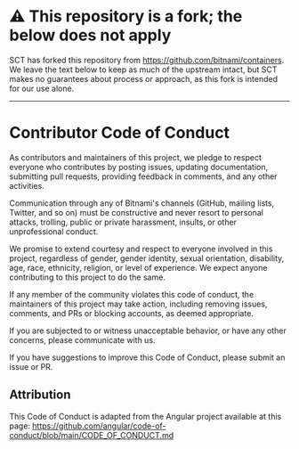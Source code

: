 # ⚠️ This repository is a fork; the below does not apply

SCT has forked this repository from <https://github.com/bitnami/containers>. We leave the text below to keep as much of the upstream intact, but SCT makes no guarantees about process or approach, as this fork is intended for our use alone.

____

# Contributor Code of Conduct

As contributors and maintainers of this project, we pledge to respect everyone who contributes by posting issues, updating documentation, submitting pull requests, providing feedback in comments, and any other activities.

Communication through any of Bitnami's channels (GitHub, mailing lists, Twitter, and so on) must be constructive and never resort to personal attacks, trolling, public or private harassment, insults, or other unprofessional conduct.

We promise to extend courtesy and respect to everyone involved in this project, regardless of gender, gender identity, sexual orientation, disability, age, race, ethnicity, religion, or level of experience. We expect anyone contributing to this project to do the same.

If any member of the community violates this code of conduct, the maintainers of this project may take action, including removing issues, comments, and PRs or blocking accounts, as deemed appropriate.

If you are subjected to or witness unacceptable behavior, or have any other concerns, please communicate with us.

If you have suggestions to improve this Code of Conduct, please submit an issue or PR.

## Attribution

This Code of Conduct is adapted from the Angular project available at this page: <https://github.com/angular/code-of-conduct/blob/main/CODE_OF_CONDUCT.md>
